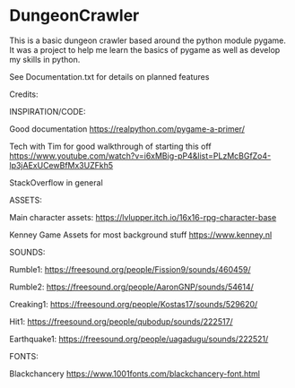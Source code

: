 # DungeonCrawler
This is a basic dungeon crawler based around the python module pygame. It was a project to help me learn the basics of pygame as well as develop my skills in python.

See Documentation.txt for details on planned features

Credits:

INSPIRATION/CODE:

  Good documentation
  https://realpython.com/pygame-a-primer/

  Tech with Tim for good walkthrough of starting this off
  https://www.youtube.com/watch?v=i6xMBig-pP4&list=PLzMcBGfZo4-lp3jAExUCewBfMx3UZFkh5

  StackOverflow in general

ASSETS:

  Main character assets:
  https://lvlupper.itch.io/16x16-rpg-character-base

  Kenney Game Assets for most background stuff
  https://www.kenney.nl

SOUNDS:

  Rumble1:
  https://freesound.org/people/Fission9/sounds/460459/

  Rumble2:
  https://freesound.org/people/AaronGNP/sounds/54614/

  Creaking1:
  https://freesound.org/people/Kostas17/sounds/529620/

  Hit1:
  https://freesound.org/people/qubodup/sounds/222517/

  Earthquake1:
  https://freesound.org/people/uagadugu/sounds/222521/

FONTS:

  Blackchancery
  https://www.1001fonts.com/blackchancery-font.html
